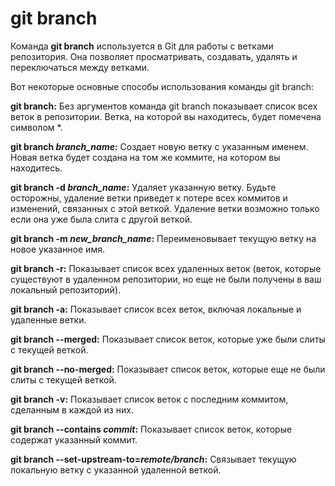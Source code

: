 # git branch 

Команда **git branch** используется в Git для работы с ветками репозитория. Она позволяет просматривать, создавать, удалять и переключаться между ветками.

Вот некоторые основные способы использования команды git branch:

**git branch:** Без аргументов команда git branch показывает список всех веток в репозитории. Ветка, на которой вы находитесь, будет помечена символом *.

**git branch *branch_name*:** Создает новую ветку с указанным именем. Новая ветка будет создана на том же коммите, на котором вы находитесь.

**git branch -d *branch_name*:** Удаляет указанную ветку. Будьте осторожны, удаление ветки приведет к потере всех коммитов и изменений, связанных с этой веткой. Удаление ветки возможно только если она уже была слита с другой веткой.

**git branch -m *new_branch_name*:** Переименовывает текущую ветку на новое указанное имя.

**git branch -r:** Показывает список всех удаленных веток (веток, которые существуют в удаленном репозитории, но еще не были получены в ваш локальный репозиторий).

**git branch -a:** Показывает список всех веток, включая локальные и удаленные ветки.

**git branch --merged:** Показывает список веток, которые уже были слиты с текущей веткой.

**git branch --no-merged:** Показывает список веток, которые еще не были слиты с текущей веткой.

**git branch -v:** Показывает список веток с последним коммитом, сделанным в каждой из них.

**git branch --contains *commit*:** Показывает список веток, которые содержат указанный коммит.

**git branch --set-upstream-to=*remote/branch*:** 
Связывает текущую локальную ветку с указанной удаленной веткой.